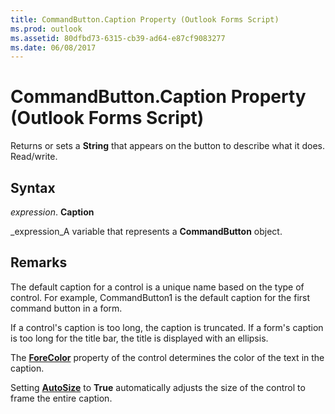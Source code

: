 ```yaml
---
title: CommandButton.Caption Property (Outlook Forms Script)
ms.prod: outlook
ms.assetid: 80dfbd73-6315-cb39-ad64-e87cf9083277
ms.date: 06/08/2017
---
```



# CommandButton.Caption Property (Outlook Forms Script)

Returns or sets a  **String** that appears on the button to describe what it does. Read/write.


## Syntax

 _expression_. **Caption**

 _expression_A variable that represents a  **CommandButton** object.


## Remarks

The default caption for a control is a unique name based on the type of control. For example, CommandButton1 is the default caption for the first command button in a form.

If a control's caption is too long, the caption is truncated. If a form's caption is too long for the title bar, the title is displayed with an ellipsis.

The  **[ForeColor](commandbutton-forecolor-property-outlook-forms-script.md)** property of the control determines the color of the text in the caption.

Setting  **[AutoSize](commandbutton-autosize-property-outlook-forms-script.md)** to **True** automatically adjusts the size of the control to frame the entire caption.


